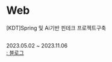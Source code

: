 # Web

[KDT]Spring 및 Ai기반 핀테크 프로젝트구축

##
2023.05.02 ~ 2023.11.06
<br>
[: 블로그]( https://dev-9rm.tistory.com/category/Web )

